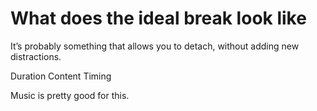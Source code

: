 # What does the ideal break look like
It’s probably something that allows you to detach, without adding new distractions.

Duration
Content
Timing

Music is pretty good for this.

<!-- {BearID:E9114C6C-B032-4F85-A0EB-CE7D727A1B27-810-0000018FDB2EF820} -->
